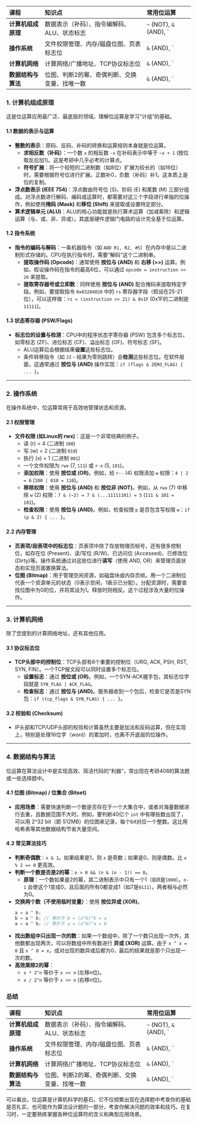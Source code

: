 
| 课程           | 知识点                                   | 常用位运算                               |
| :------------- | :--------------------------------------- | :--------------------------------------- |
| **计算机组成原理** | 数据表示（补码）、指令编解码、ALU、状态标志 | `~` (NOT), `&` (AND), `|` (OR), `^` (XOR), `<<`, `>>` |
| **操作系统**     | 文件权限管理、内存/磁盘位图、页表标志位  | `&` (AND), `|` (OR), `~` (NOT)                  |
| **计算机网络**     | 计算网络/广播地址、TCP协议标志位         | `&` (AND), `|` (OR), `~` (NOT)                  |
| **数据结构与算法** | 位图、判断2的幂、奇偶判断、交换变量、找唯一数 | `&` (AND), `|` (OR), `^` (XOR), `<<`, `>>`      |

### 1. 计算机组成原理

这是位运算应用最广泛、最底层的领域。理解位运算是学习“计组”的基础。

#### 1.1 数据的表示与运算
*   **整数的表示**：原码、反码、补码的转换和运算规则本身就是位运算。
    *   **求相反数（补码）**：一个数 `x` 的相反数 `-x` 在补码表示中等于 `~x + 1` (按位取反后加1)。这是考研中几乎必考的计算点。
    *   **符号扩展**：将一个较短的二进制数（如8位）扩展为较长的（如16位）时，需要根据符号位进行扩展。正数补0，负数（补码）补1。这本质上是位的复制。
*   **浮点数表示 (IEEE 754)**：浮点数由符号位 (S)、阶码 (E) 和尾数 (M) 三部分组成。对浮点数进行解码、编码或运算时，都需要对这三个字段进行单独的位操作，例如使用**掩码 (Mask)** 和**移位 (Shift)** 来提取或设置特定部分。
*   **算术逻辑单元 (ALU)**：ALU的核心功能就是执行算术运算（加减乘除）和逻辑运算（与、或、非、异或）。其底层硬件逻辑门电路的设计完全基于位运算。

#### 1.2 指令系统
*   **指令的编码与解码**：一条机器指令（如 `ADD R1, R2, #5`）在内存中是以二进制形式存储的。CPU在执行指令时，需要“解码”这个二进制串。
    *   **提取操作码 (Opcode)**：通常使用 **按位与 (AND)** 和 **右移 (>>)** 运算。例如，假设操作码在指令的最高6位，可以通过 `opcode = instruction >> 26` 来提取。
    *   **提取寄存器号或立即数**：同样使用 **按位与 (AND)** 配合掩码来提取特定字段。例如，要提取指令 `0x03284020` 中的 `rs` 寄存器字段（假设在25-21位），可以这样做：`rs = (instruction >> 21) & 0x1F` (0x1F的二进制是 `11111`)。

#### 1.3 状态寄存器 (PSW/Flags)
*   **标志位的设置与检测**：CPU中的程序状态字寄存器 (PSW) 包含多个标志位，如零标志 (ZF)、进位标志 (CF)、溢出标志 (OF)、符号标志 (SF)。
    *   ALU运算后会根据结果**设置**这些标志位。
    *   条件转移指令（如 `JZ` - 结果为零则跳转）会**检测**这些标志位。在软件层面，这通常通过 **按位与 (AND)** 操作实现：`if (flags & ZERO_FLAG) { ... }`。

---

### 2. 操作系统

在操作系统中，位运算常用于高效地管理状态和资源。

#### 2.1 权限管理
*   **文件权限 (如Linux的 rwx)**：这是一个非常经典的例子。
    *   读 (r) = 4 (二进制 `100`)
    *   写 (w) = 2 (二进制 `010`)
    *   执行 (x) = 1 (二进制 `001`)
    *   一个文件权限为 `rwx` (7, `111`) 或 `r-x` (5, `101`)。
    *   **添加权限**：使用 **按位或 (OR)**。例如，给 `r--` (4) 权限添加 `w` 权限：`4 | 2 = 6` (`100 | 010 = 110`)。
    *   **移除权限**：使用 **按位与 (AND)** 和 **按位非 (NOT)**。例如，从 `rwx` (7) 中移除 `w` (2) 权限：`7 & (~2) = 7 & (...11111101) = 5` (`111 & 101 = 101`)。
    *   **检查权限**：使用 **按位与 (AND)**。例如，检查权限 `p` 是否包含写权限 `w`：`if (p & 2) { ... }`。

#### 2.2 内存管理
*   **页表项/段表项中的标志位**：页表项中除了存放物理页帧号，还有很多控制位，如存在位 (Present)、读/写位 (R/W)、已访问位 (Accessed)、已修改位 (Dirty)等。操作系统通过对这些位进行**读写**（使用 AND, OR）来管理页面状态和实现页面置换算法。
*   **位图 (Bitmap)**：用于管理空闲资源，如磁盘块或内存页帧。用一个二进制位代表一个资源单元的状态（0表示空闲，1表示已分配）。分配资源时，需要查找位图中为0的位，并将其设为1。释放时则相反。这个过程涉及大量的位操作。

---

### 3. 计算机网络

除了您提到的计算网络地址，还有其他应用。

#### 3.1 协议标志位
*   **TCP头部中的控制位**：TCP头部有6个重要的控制位（URG, ACK, PSH, RST, SYN, FIN）。一个TCP报文段可以同时设置多个标志位。
    *   **设置标志**：通过 **按位或 (OR)**。例如，一个SYN-ACK握手包，其标志位字段就是 `SYN_FLAG | ACK_FLAG`。
    *   **检查标志**：通过 **按位与 (AND)**。服务器收到一个包后，检查它是否是SYN包：`if (tcp_flags & SYN_FLAG) { ... }`。

#### 3.2 校验和 (Checksum)
*   IP头部和TCP/UDP头部的校验和计算虽然主要是加法和反码运算，但在实现上，特别是处理16位字（word）的累加时，也离不开底层的位操作。

---

### 4. 数据结构与算法

位运算在算法设计中是实现高效、简洁代码的“利器”，常出现在考研408的算法题或一些选择题中。

#### 4.1 位图 (Bitmap) / 位集合 (Bitset)
*   **应用场景**：需要快速判断一个数是否存在于一个大集合中，或者对海量数据进行去重，且数据范围不大时。例如，要判断40亿个 `int` 中有哪些数出现了，可以用 2^32 bit（即 512MB）的位图来记录，每个bit对应一个整数。这比用哈希表等其他数据结构节省大量空间。

#### 4.2 常见算法技巧
*   **判断奇偶数**：`x & 1`。如果结果是1，则 `x` 是奇数；如果是0，则是偶数。比 `x % 2 == 0` 更高效。
*   **判断一个数是否是2的幂**：`n > 0 && (n & (n - 1)) == 0`。
    *   **原理**：一个数如果是2的幂，其二进制表示中只有一个1（如8是`1000`）。`n-1` 会使这个1变成0，且后面的所有0都变成1（如7是`0111`）。两者相与必然为0。
*   **交换两个数（不使用临时变量）**：使用 **按位异或 (XOR)**。
    ```c
    a = a ^ b;
    b = a ^ b; // 等价于 b = (a^b)^b = a
    a = a ^ b; // 等价于 a = (a^b)^a = b
    ```
*   **找出数组中只出现一次的数**：如果一个数组中，除了一个数只出现一次外，其他数都出现两次，可以将数组中所有数进行 **异或 (XOR)** 运算。由于 `x ^ x = 0` 且 `x ^ 0 = x`，成对出现的数异或后都为0，最后的结果就是那个只出现一次的数。
*   **高效乘除2的幂**：
    *   `x * 2^n` 等价于 `x << n` (左移n位)。
    *   `x / 2^n` 等价于 `x >> n` (右移n位)。

### 总结

| 课程           | 知识点                                   | 常用位运算                               |
| :------------- | :--------------------------------------- | :--------------------------------------- |
| **计算机组成原理** | 数据表示（补码）、指令编解码、ALU、状态标志 | `~` (NOT), `&` (AND), `|` (OR), `^` (XOR), `<<`, `>>` |
| **操作系统**     | 文件权限管理、内存/磁盘位图、页表标志位  | `&` (AND), `|` (OR), `~` (NOT)                  |
| **计算机网络**     | 计算网络/广播地址、TCP协议标志位         | `&` (AND), `|` (OR), `~` (NOT)                  |
| **数据结构与算法** | 位图、判断2的幂、奇偶判断、交换变量、找唯一数 | `&` (AND), `|` (OR), `^` (XOR), `<<`, `>>`      |

可以看出，位运算是计算机科学的基石，它不仅频繁出现在选择题中考查你的基础是否扎实，也可能作为算法设计题的一部分，考查你解决问题的效率和技巧。在复习时，一定要熟练掌握各种位运算符的含义和典型应用场景。